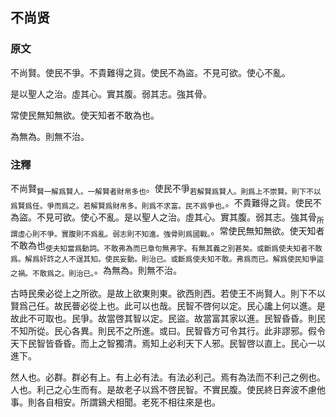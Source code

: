 ## 不尚贤

### 原文

不尚賢。使民不爭。不貴難得之貨。使民不為盜。不見可欲。使心不亂。

是以聖人之治。虛其心。實其腹。弱其志。強其骨。

常使民無知無欲。使天知者不敢為也。

為無為。則無不治。

### 注釋

不尚賢<sub>賢一解爲賢人。一解賢者財帛多也</sub>。使民不爭<sub>若解賢爲賢人。則爲上不崇賢。則下不以爲賢爲任。爭而爲之。若解賢爲財帛多。則爲不求富。民不爲爭也。</sub>。不貴難得之貨。使民不為盜。不見可欲。使心不亂。是以聖人之治。虛其心。實其腹。弱其志。強其骨<sub>所謂虛心則不爭。實腹則不爲亂。弱志則不知進。強骨則爲國戰。</sub>。常使民無知無欲。使天知者不敢為也<sub>使夫知當爲動詞。不敢弗為而已章句無弗字。有無其義之別甚矣。或斷爲使夫知者不敢爲。解爲奸詐之人不逞其知。使民妄動。則治已。或斷爲使夫知不敢。弗爲而已。解爲使民知爭盜之禍。不敢爲之。則治已。</sub>。為無為。則無不治。

古時民衆必從上之所欲。是故上欲東則東。欲西則西。若使王不尚賢人。則下不以賢爲己任。故民瞢必從上也。此可以也哉。民智不啓何以定。民心讒上何以進。是故此不可取也。民爭。故當啓其智以定。民盜。故當富其家以進。民智昏昏。則民不知所從。民心各異。則民不之所進。或曰。民智昏方可令其行。此非謬邪。假令天下民智皆昏昏。而上之智獨清。焉知上必利天下人邪。民智啓以直上。民心一以進下。

然人也。必群。群必有上。有上必有法。有法必利己。焉有為法而不利己之例也。人也。利己之心生而有。是故老子以爲不啓民智。不實民腹。使民終日奔波不慮他事。則各自相安。所謂鷄犬相聞。老死不相往來是也。



